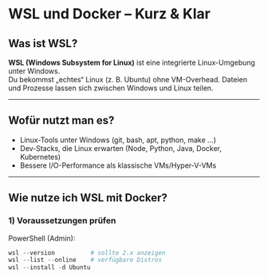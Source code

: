 # WSL und Docker – Kurz & Klar

## Was ist WSL?

**WSL (Windows Subsystem for Linux)** ist eine integrierte Linux-Umgebung unter Windows.  
Du bekommst „echtes“ Linux (z. B. Ubuntu) ohne VM-Overhead. Dateien und Prozesse lassen sich zwischen Windows und Linux teilen.

---

## Wofür nutzt man es?

- Linux-Tools unter Windows (git, bash, apt, python, make …)  
- Dev-Stacks, die Linux erwarten (Node, Python, Java, Docker, Kubernetes)  
- Bessere I/O-Performance als klassische VMs/Hyper-V-VMs  

---

## Wie nutze ich WSL mit Docker?

### 1) Voraussetzungen prüfen

PowerShell (Admin):

```powershell
wsl --version          # sollte 2.x anzeigen
wsl --list --online    # verfügbare Distros
wsl --install -d Ubuntu
